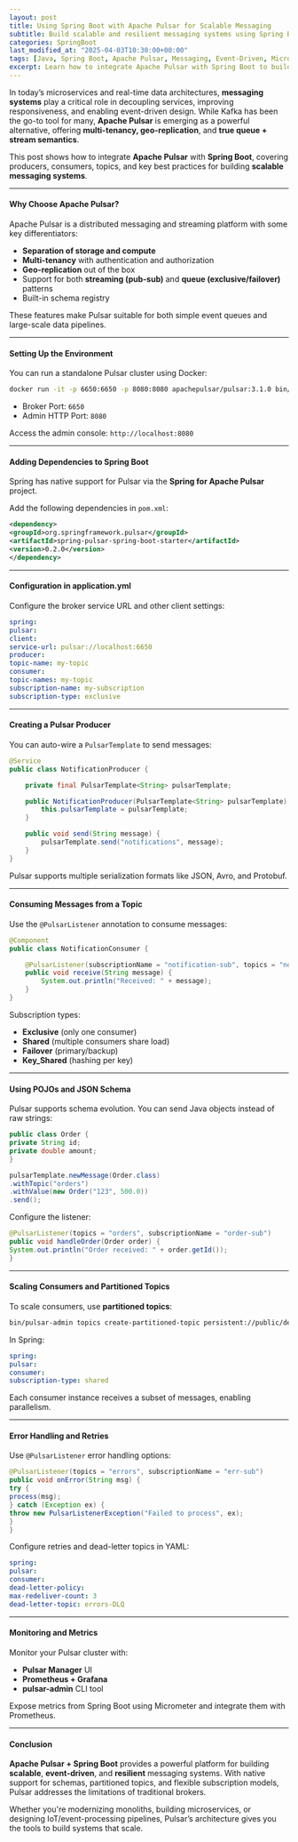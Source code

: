 ```yaml
---
layout: post
title: Using Spring Boot with Apache Pulsar for Scalable Messaging
subtitle: Build scalable and resilient messaging systems using Spring Boot and Apache Pulsar
categories: SpringBoot
last_modified_at: "2025-04-03T10:30:00+00:00"
tags: [Java, Spring Boot, Apache Pulsar, Messaging, Event-Driven, Microservices]
excerpt: Learn how to integrate Apache Pulsar with Spring Boot to build scalable, event-driven messaging systems. This guide covers configuration, producers, consumers, topics, and performance tuning.
---
```

In today’s microservices and real-time data architectures, **messaging systems** play a critical role in decoupling services, improving responsiveness, and enabling event-driven design. While Kafka has been the go-to tool for many, **Apache Pulsar** is emerging as a powerful alternative, offering **multi-tenancy, geo-replication**, and **true queue + stream semantics**.

This post shows how to integrate **Apache Pulsar** with **Spring Boot**, covering producers, consumers, topics, and key best practices for building **scalable messaging systems**.

---

#### Why Choose Apache Pulsar?

Apache Pulsar is a distributed messaging and streaming platform with some key differentiators:

- **Separation of storage and compute**
- **Multi-tenancy** with authentication and authorization
- **Geo-replication** out of the box
- Support for both **streaming (pub-sub)** and **queue (exclusive/failover)** patterns
- Built-in schema registry

These features make Pulsar suitable for both simple event queues and large-scale data pipelines.

---

#### Setting Up the Environment

You can run a standalone Pulsar cluster using Docker:

```bash
docker run -it -p 6650:6650 -p 8080:8080 apachepulsar/pulsar:3.1.0 bin/pulsar standalone
```

- Broker Port: `6650`
- Admin HTTP Port: `8080`

Access the admin console: `http://localhost:8080`

---

#### Adding Dependencies to Spring Boot

Spring has native support for Pulsar via the **Spring for Apache Pulsar** project.

Add the following dependencies in `pom.xml`:

```xml
<dependency>
<groupId>org.springframework.pulsar</groupId>
<artifactId>spring-pulsar-spring-boot-starter</artifactId>
<version>0.2.0</version>
</dependency>
```

---

#### Configuration in application.yml

Configure the broker service URL and other client settings:

```yml
spring:
pulsar:
client:
service-url: pulsar://localhost:6650
producer:
topic-name: my-topic
consumer:
topic-names: my-topic
subscription-name: my-subscription
subscription-type: exclusive
```

---

#### Creating a Pulsar Producer

You can auto-wire a `PulsarTemplate` to send messages:

```java
@Service
public class NotificationProducer {

    private final PulsarTemplate<String> pulsarTemplate;

    public NotificationProducer(PulsarTemplate<String> pulsarTemplate) {
        this.pulsarTemplate = pulsarTemplate;
    }

    public void send(String message) {
        pulsarTemplate.send("notifications", message);
    }
}
```

Pulsar supports multiple serialization formats like JSON, Avro, and Protobuf.

---

#### Consuming Messages from a Topic

Use the `@PulsarListener` annotation to consume messages:

```java
@Component
public class NotificationConsumer {

    @PulsarListener(subscriptionName = "notification-sub", topics = "notifications")
    public void receive(String message) {
        System.out.println("Received: " + message);
    }
}
```

Subscription types:
- **Exclusive** (only one consumer)
- **Shared** (multiple consumers share load)
- **Failover** (primary/backup)
- **Key_Shared** (hashing per key)

---

#### Using POJOs and JSON Schema

Pulsar supports schema evolution. You can send Java objects instead of raw strings:

```java
public class Order {
private String id;
private double amount;
}
```

```java
pulsarTemplate.newMessage(Order.class)
.withTopic("orders")
.withValue(new Order("123", 500.0))
.send();
```

Configure the listener:

```java
@PulsarListener(topics = "orders", subscriptionName = "order-sub")
public void handleOrder(Order order) {
System.out.println("Order received: " + order.getId());
}
```

---

#### Scaling Consumers and Partitioned Topics

To scale consumers, use **partitioned topics**:

```bash
bin/pulsar-admin topics create-partitioned-topic persistent://public/default/my-topic -p 3
```

In Spring:

```yml
spring:
pulsar:
consumer:
subscription-type: shared
```

Each consumer instance receives a subset of messages, enabling parallelism.

---

#### Error Handling and Retries

Use `@PulsarListener` error handling options:

```java
@PulsarListener(topics = "errors", subscriptionName = "err-sub")
public void onError(String msg) {
try {
process(msg);
} catch (Exception ex) {
throw new PulsarListenerException("Failed to process", ex);
}
}
```

Configure retries and dead-letter topics in YAML:

```yml
spring:
pulsar:
consumer:
dead-letter-policy:
max-redeliver-count: 3
dead-letter-topic: errors-DLQ
```

---

#### Monitoring and Metrics

Monitor your Pulsar cluster with:
- **Pulsar Manager** UI
- **Prometheus + Grafana**
- **pulsar-admin** CLI tool

Expose metrics from Spring Boot using Micrometer and integrate them with Prometheus.

---

#### Conclusion

**Apache Pulsar + Spring Boot** provides a powerful platform for building **scalable**, **event-driven**, and **resilient** messaging systems. With native support for schemas, partitioned topics, and flexible subscription models, Pulsar addresses the limitations of traditional brokers.

Whether you're modernizing monoliths, building microservices, or designing IoT/event-processing pipelines, Pulsar’s architecture gives you the tools to build systems that scale.
